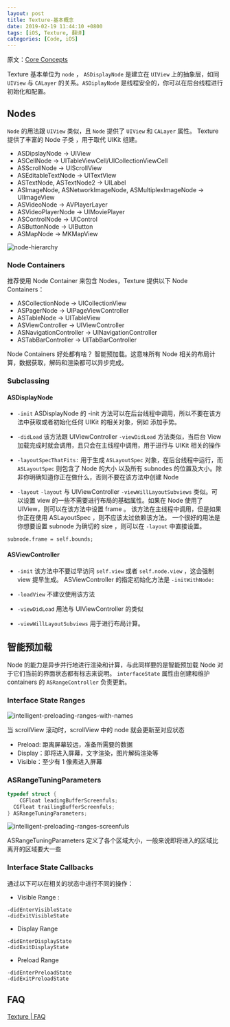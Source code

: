 ```yaml
---
layout: post
title: Texture-基本概念
date: 2019-02-19 11:44:10 +0800
tags: [iOS, Texture, 翻译]
categories: [Code, iOS]
---
```


原文：[Core Concepts](https://texturegroup.org/docs/intelligent-preloading.html)

Texture 基本单位为  `node` ， `ASDisplayNode` 是建立在  `UIView` 上的抽象层，如同 `UIView` 与 `CALayer` 的关系。`ASDiplayNode` 是线程安全的，你可以在后台线程进行初始化和配置。

## Nodes
`Node` 的用法跟 `UIView` 类似，且 `Node` 提供了 `UIView` 和 `CALayer` 属性。
Texture 提供了丰富的 Node 子类 ，用于取代 UIKit 组建。
- ASDipslayNode -> UIView
- ASCellNode -> UITableViewCell/UICollectionViewCell
- ASScrollNode -> UIScrollView
- ASEditableTextNode -> UITextView
- ASTextNode, ASTextNode2 -> UILabel
- ASImageNode, ASNetworkImageNode, ASMultiplexImageNode -> UIImageView
- ASVideoNode -> AVPlayerLayer
- ASVideoPlayerNode -> UIMoviePlayer
- ASControlNode -> UIControl
- ASButtonNode -> UIButton
- ASMapNode -> MKMapView

![node-hierarchy](/media/node-hierarchy.png)

### Node Containers
推荐使用 Node Container 来包含 Nodes，Texture 提供以下 Node Containers：
- ASCollectionNode -> UICollectionView
- ASPagerNode -> UIPageViewController
- ASTableNode -> UITableView
- ASViewController -> UIViewController
- ASNavigationController -> UINavigationController
- ASTabBarController -> UITabBarController

Node Containers 好处都有啥？
智能预加载。这意味所有 Node 相关的布局计算，数据获取，解码和渲染都可以异步完成。

### Subclassing
#### ASDisplayNode
-  `-init`
ASDisplayNode 的 -init 方法可以在后台线程中调用，所以不要在该方法中获取或者初始化任何 UIKit 的相关对象，例如 添加手势。

- `-didLoad`
该方法跟 UIViewController `-viewDidLoad` 方法类似，当后台 View 加载完成时就会调用，且只会在主线程中调用，用于进行与 UIKit 相关的操作

- `-layoutSpecThatFits:`
用于生成 `ASLayoutSpec` 对象，在后台线程中运行，而 `ASLayoutSpec` 则包含了 Node 的大小 以及所有 subnodes 的位置及大小。除非你明确知道你正在做什么，否则不要在该方法中创建 Node

- `-layout`
`-layout` 与 UIViewController `-viewWillLayoutSubviews` 类似。可以设置 view 的一些不需要进行布局的基础属性。如果在 Node 使用了 UIView，则可以在该方法中设置 frame 。
该方法在主线程中调用，但是如果你正在使用 ASLayoutSpec ，则不应该太过依赖该方法。
一个很好的用法是你想要设置 subnode 为确切的 size ，则可以在 `-layout` 中直接设置。
```objc
subnode.frame = self.bounds;
```

#### ASViewController
- `-init`
该方法中不要过早访问 `self.view` 或者 `self.node.view` ，这会强制 view 提早生成。
ASViewController  的指定初始化方法是 `-initWithNode:`

- `-loadView`
不建议使用该方法

- `-viewDidLoad`
用法与 UIViewController 的类似

- `-viewWillLayoutSubviews`
用于进行布局计算。

## 智能预加载
Node 的能力是异步并行地进行渲染和计算，与此同样要的是智能预加载
Node 对于它们当前的界面状态都有标志来说明。
`interfaceState` 属性由创建和维护 containers 的 `ASRangeController` 负责更新。

### Interface State Ranges


![intelligent-preloading-ranges-with-names](/media/intelligent-preloading-ranges-with-names.png)

当 scrollView 滚动时，scrollView 中的 node 就会更新至对应状态
- Preload: 距离屏幕较远，准备所需要的数据
- Display：即将进入屏幕，文字渲染，图片解码渲染等
- Visible：至少有 1 像素进入屏幕

### ASRangeTuningParameters

```c
typedef struct {
	CGFloat leadingBufferScreenfuls;
  CGFloat trailingBufferScreenfuls;
} ASRangeTuningParameters;
```

![intelligent-preloading-ranges-screenfuls](/media/intelligent-preloading-ranges-screenfuls.png)

ASRangeTuningParameters 定义了各个区域大小，一般来说即将进入的区域比离开的区域要大一些

### Interface State Callbacks

通过以下可以在相关的状态中进行不同的操作：

- Visible Range :
```objc
-didEnterVisibleState
-didExitVisibleState
```

- Display Range
```objc
-didEnterDisplayState
-didExitDisplayState
```

- Preload Range
```objc
-didEnterPreloadState
-didExitPreloadState
```

## FAQ
[Texture | FAQ](http://texturegroup.org/docs/faq.html)